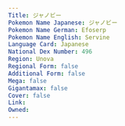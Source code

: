 ```yaml
---
﻿Title: ジャノビー
Pokemon Name Japanese: ジャノビー
Pokemon Name German: Efoserp
Pokemon Name English: Servine
Language Card: Japanese
National Dex Number: 496
Region: Unova
Regional Form: false
Additional Form: false
Mega: false
Gigantamax: false
Cover: false
Link: 
Owned: 
---
```

